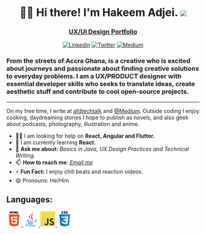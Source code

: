 <h1 align="center"> 🖖🏿 Hi there! I'm Hakeem Adjei. 
 <img src="https://raw.githubusercontent.com/iampavangandhi/iampavangandhi/master/gifs/Hi.gif" width="40px">
</h1> 
<h3 align="center">
 <a href="https://namiji.disha.page">UX/UI Design Portfolio</a>
 </h3>
 
 <p align="center">
   <a href="https://www.linkedin.com/in/hfadjei/"><img alt="LinkedIn" src="https://img.shields.io/badge/-Hakeem Adjei-0075b5?style=flat-square&logo=Linkedin&logoColor=white&link=https://www.linkedin.com/in/hfadjei/"></a>
   <a href="https://twitter.com/nxmiji"><img alt="Twitter" src="https://img.shields.io/badge/-@nxmiji-08a0e9?style=flat-square&logo=twitter&logoColor=white&link=https://twitter.com/nxmiji"></a>
   <a href="https://medium.com/@namijiwrites"><img alt="Medium" src="https://img.shields.io/badge/-@namijiwrites-ffffff?style=flat-square&color=000000&labelColor=000000&logo=Medium&link=https://medium.com/@namijiwrites"></a>

 </p>
 
 <h3 align="left"> 
 From the streets of Accra Ghana, is a creative who is excited about journeys and passionate about finding creative solutions to everyday problems. 
 I am a UX/PRODUCT designer with essential developer skills who seeks to translate ideas, create aesthetic stuff and contribute to cool open-source projects.
 </h3>
 
 ---
 On my free time, I write at [afdtechtalk](afd-techtalk.com) and [@Medium](https://medium.com/@namijiwrites).
 Outside coding I enjoy cooking, daydreaming stories I hope to publish as novels, and also geek about podcasts, photography, illustration and anime. 

- 🙏🏾 I am looking for help on **React, Angular and Flutter.**
- 🧐 I am currently learning **React.**
- 💬 **Ask me about:** *Basics in Java, UX Design Practices and Technical Writing.*
- 📫 **How to reach me**: *[Email me](mailto:hakeem_adjei@outlook.com)*
- ⚡ **Fun Fact:** I enjoy chill beats and reaction videos.
- 😄 Pronouns: He/Him

<h2 align="left">Languages:</h2> 

<a href="https://www.w3.org/html/" target="_blank"> <img src="https://raw.githubusercontent.com/devicons/devicon/master/icons/html5/html5-original-wordmark.svg" alt="html5" width="40" height="40"/> </a>
<a href="https://www.java.com" target="_blank"> <img src="https://raw.githubusercontent.com/devicons/devicon/master/icons/java/java-original.svg" alt="java" width="40" height="40"/> </a>
<a href="https://developer.mozilla.org/en-US/docs/Web/JavaScript" target="_blank"> <img src="https://raw.githubusercontent.com/devicons/devicon/master/icons/javascript/javascript-original.svg" alt="javascript" width="40" height="40"/> </a>
<a href="https://www.w3schools.com/css/" target="_blank"> <img src="https://raw.githubusercontent.com/devicons/devicon/master/icons/css3/css3-original-wordmark.svg" alt="css3" width="40" height="40"/> </a>

